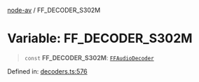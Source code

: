 [node-av](../globals.md) / FF\_DECODER\_S302M

# Variable: FF\_DECODER\_S302M

> `const` **FF\_DECODER\_S302M**: [`FFAudioDecoder`](../type-aliases/FFAudioDecoder.md)

Defined in: [decoders.ts:576](https://github.com/seydx/av/blob/f8631fc881b394300b1479f511d55cf1c370a87f/src/constants/decoders.ts#L576)
